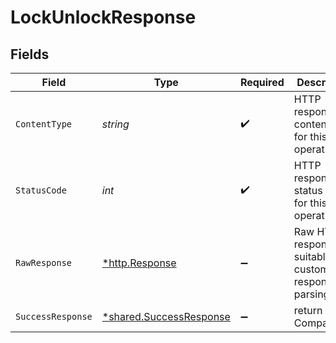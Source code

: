 # LockUnlockResponse


## Fields

| Field                                                             | Type                                                              | Required                                                          | Description                                                       |
| ----------------------------------------------------------------- | ----------------------------------------------------------------- | ----------------------------------------------------------------- | ----------------------------------------------------------------- |
| `ContentType`                                                     | *string*                                                          | :heavy_check_mark:                                                | HTTP response content type for this operation                     |
| `StatusCode`                                                      | *int*                                                             | :heavy_check_mark:                                                | HTTP response status code for this operation                      |
| `RawResponse`                                                     | [*http.Response](https://pkg.go.dev/net/http#Response)            | :heavy_minus_sign:                                                | Raw HTTP response; suitable for custom response parsing           |
| `SuccessResponse`                                                 | [*shared.SuccessResponse](../../models/shared/successresponse.md) | :heavy_minus_sign:                                                | return Compatibility                                              |